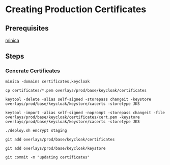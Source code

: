 # Creating Production Certificates

## Prerequisites

[minica](https://github.com/jsha/minica)

## Steps

### Generate Certificates

```shell	
minica -domains certificates,keycloak

cp certificates/*.pem overlays/prod/base/keycloak/certificates	

keytool -delete -alias self-signed -storepass changeit -keystore overlays/prod/base/keycloak/keystore/cacerts -storetype JKS	

keytool -import -alias self-signed -noprompt -storepass changeit -file overlays/prod/base/keycloak/certificates/cert.pem -keystore overlays/prod/base/keycloak/keystore/cacerts -storetype JKS	

./deploy.sh encrypt staging	

git add overlays/prod/base/keycloak/certificates	

git add overlays/prod/base/keycloak/keystore	

git commit -m "updating certificates"	
```
